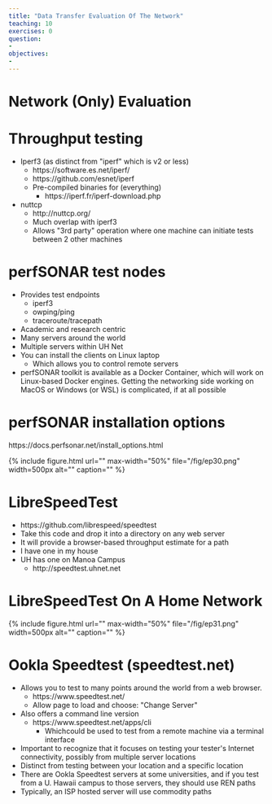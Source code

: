 ```yaml
---
title: "Data Transfer Evaluation Of The Network"
teaching: 10
exercises: 0
question:
-
objectives:
-
---
```


# Network (Only) Evaluation

# Throughput testing

* Iperf3 \(as distinct from "iperf" which is v2 or less\)
  * https://software\.es\.net/iperf/
  * https://github\.com/esnet/iperf
  * Pre\-compiled binaries for \(everything\)
    * https://iperf\.fr/iperf\-download\.php
* nuttcp
  * http://nuttcp\.org/
  * Much overlap with iperf3
  * Allows "3rd party" operation where one machine can initiate tests between 2 other machines

# perfSONAR test nodes

* Provides test endpoints
  * iperf3
  * owping/ping
  * traceroute/tracepath
* Academic and research centric
* Many servers around the world
* Multiple servers within UH Net
* You can install the clients on Linux laptop
  * Which allows you to control remote servers
* perfSONAR toolkit is available as a Docker Container\, which will work on Linux\-based Docker engines\. Getting the networking side working on MacOS or Windows \(or WSL\) is complicated\, if at all possible

# perfSONAR installation options

https://docs\.perfsonar\.net/install\_options\.html

{% include figure.html url="" max-width="50%"
   file="/fig/ep30.png" width=500px alt="" caption="" %}

# LibreSpeedTest

* https://github\.com/librespeed/speedtest
* Take this code and drop it into a directory on any web server
* It will provide a browser\-based throughput estimate for a path
* I have one in my house
* UH has one on Manoa Campus
  * http://speedtest\.uhnet\.net

# LibreSpeedTest On A Home Network

{% include figure.html url="" max-width="50%"
   file="/fig/ep31.png" width=500px alt="" caption="" %}

# Ookla Speedtest (speedtest.net)

* Allows you to test to many points around the world from a web browser\.
  * https://www\.speedtest\.net/
  * Allow page to load and choose: "Change Server"
* Also offers a command line version
  * https://www\.speedtest\.net/apps/cli
    * Whichcould be used to test from a remote machine via a terminal interface
* Important to recognize that it focuses on testing your tester's Internet connectivity\, possibly from multiple server locations
* Distinct from testing between your location and a specific location
* There are Ookla Speedtest servers at some universities\, and if you test from a U\. Hawaii campus to those servers\, they should use REN paths
* Typically\, an ISP hosted server will use commodity paths
